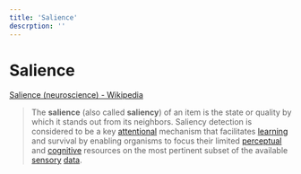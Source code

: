 ```yaml
---
title: 'Salience'
descrption: ''
---
```


# Salience
[Salience (neuroscience) - Wikipedia](https://en.wikipedia.org/wiki/Salience_(neuroscience))  

> The **salience** (also called **saliency**) of an item is the state or quality by which it stands out from its neighbors. Saliency detection is considered to be a key [attentional](https://en.wikipedia.org/wiki/Attention "Attention") mechanism that facilitates [learning](https://en.wikipedia.org/wiki/Learning "Learning") and survival by enabling organisms to focus their limited [perceptual](https://en.wikipedia.org/wiki/Perception "Perception") and [cognitive](https://en.wikipedia.org/wiki/Cognitive "Cognitive") resources on the most pertinent subset of the available [sensory](https://en.wiktionary.org/wiki/sensation "wikt:sensation") [data](https://en.wikipedia.org/wiki/Data "Data").
